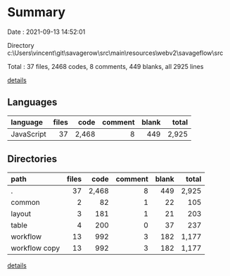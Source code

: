 # Summary

Date : 2021-09-13 14:52:01

Directory c:\Users\vincent\git\savagerow\src\main\resources\webv2\savageflow\src

Total : 37 files,  2468 codes, 8 comments, 449 blanks, all 2925 lines

[details](details.md)

## Languages
| language | files | code | comment | blank | total |
| :--- | ---: | ---: | ---: | ---: | ---: |
| JavaScript | 37 | 2,468 | 8 | 449 | 2,925 |

## Directories
| path | files | code | comment | blank | total |
| :--- | ---: | ---: | ---: | ---: | ---: |
| . | 37 | 2,468 | 8 | 449 | 2,925 |
| common | 2 | 82 | 1 | 22 | 105 |
| layout | 3 | 181 | 1 | 21 | 203 |
| table | 4 | 200 | 0 | 37 | 237 |
| workflow | 13 | 992 | 3 | 182 | 1,177 |
| workflow copy | 13 | 992 | 3 | 182 | 1,177 |

[details](details.md)